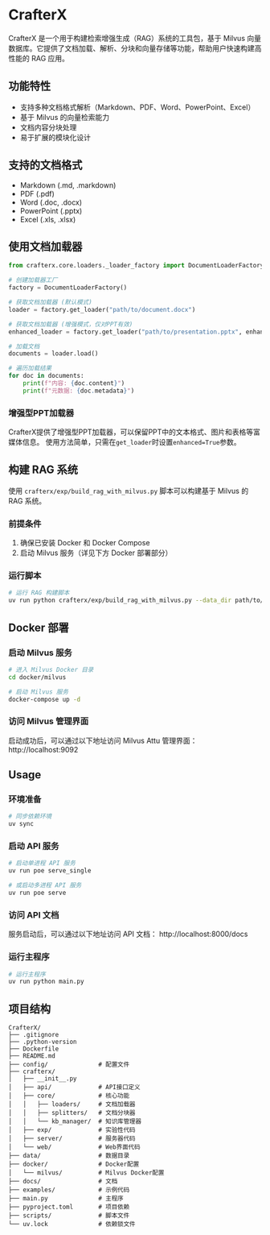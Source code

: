 # CrafterX

CrafterX 是一个用于构建检索增强生成（RAG）系统的工具包，基于 Milvus 向量数据库。它提供了文档加载、解析、分块和向量存储等功能，帮助用户快速构建高性能的 RAG 应用。

## 功能特性

-   支持多种文档格式解析（Markdown、PDF、Word、PowerPoint、Excel）
-   基于 Milvus 的向量检索能力
-   文档内容分块处理
-   易于扩展的模块化设计

## 支持的文档格式

-   Markdown (.md, .markdown)
-   PDF (.pdf)
-   Word (.doc, .docx)
-   PowerPoint (.pptx)
-   Excel (.xls, .xlsx)

## 使用文档加载器

```python
from crafterx.core.loaders._loader_factory import DocumentLoaderFactory

# 创建加载器工厂
factory = DocumentLoaderFactory()

# 获取文档加载器 (默认模式)
loader = factory.get_loader("path/to/document.docx")

# 获取文档加载器 (增强模式，仅对PPT有效)
enhanced_loader = factory.get_loader("path/to/presentation.pptx", enhanced=True)

# 加载文档
documents = loader.load()

# 遍历加载结果
for doc in documents:
    print(f"内容: {doc.content}")
    print(f"元数据: {doc.metadata}")
```

### 增强型PPT加载器

CrafterX提供了增强型PPT加载器，可以保留PPT中的文本格式、图片和表格等富媒体信息。
使用方法简单，只需在`get_loader`时设置`enhanced=True`参数。

## 构建 RAG 系统

使用 `crafterx/exp/build_rag_with_milvus.py` 脚本可以构建基于 Milvus 的 RAG 系统。

### 前提条件

1. 确保已安装 Docker 和 Docker Compose
2. 启动 Milvus 服务（详见下方 Docker 部署部分）

### 运行脚本

```bash
# 运行 RAG 构建脚本
uv run python crafterx/exp/build_rag_with_milvus.py --data_dir path/to/your/documents
```

## Docker 部署

### 启动 Milvus 服务

```bash
# 进入 Milvus Docker 目录
cd docker/milvus

# 启动 Milvus 服务
docker-compose up -d
```

### 访问 Milvus 管理界面

启动成功后，可以通过以下地址访问 Milvus Attu 管理界面：
http://localhost:9092

## Usage

### 环境准备

```bash
# 同步依赖环境
uv sync
```

### 启动 API 服务

```bash
# 启动单进程 API 服务
uv run poe serve_single

# 或启动多进程 API 服务
uv run poe serve
```

### 访问 API 文档

服务启动后，可以通过以下地址访问 API 文档：
http://localhost:8000/docs

### 运行主程序

```bash
# 运行主程序
uv run python main.py
```

## 项目结构

```
CrafterX/
├── .gitignore
├── .python-version
├── Dockerfile
├── README.md
├── config/              # 配置文件
├── crafterx/
│   ├── __init__.py
│   ├── api/             # API接口定义
│   ├── core/            # 核心功能
│   │   ├── loaders/     # 文档加载器
│   │   ├── splitters/   # 文档分块器
│   │   └── kb_manager/  # 知识库管理器
│   ├── exp/             # 实验性代码
│   ├── server/          # 服务器代码
│   └── web/             # Web界面代码
├── data/                # 数据目录
├── docker/              # Docker配置
│   └── milvus/          # Milvus Docker配置
├── docs/                # 文档
├── examples/            # 示例代码
├── main.py              # 主程序
├── pyproject.toml       # 项目依赖
├── scripts/             # 脚本文件
└── uv.lock              # 依赖锁文件
```
